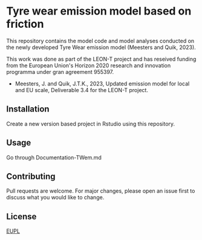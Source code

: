 # Tyre wear emission model based on friction

This repository contains the model code and model analyses conducted on the newly developed Tyre Wear emission model (Meesters and Quik, 2023).

This work was done as part of the LEON-T project and has reseived funding from the European Union's Horizon 2020 research and innovation programma under gran agreement 955397.

- Meesters, J. and Quik, J.T.K., 2023, Updated emission model for local and EU scale, Deliverable 3.4 for the LEON-T project.

## Installation

Create a new version based project in Rstudio using this repository.

## Usage

Go through Documentation-TWem.md

## Contributing

Pull requests are welcome. For major changes, please open an issue first
to discuss what you would like to change.


## License

[EUPL](https://choosealicense.com/licenses/eupl-1.2/#)
